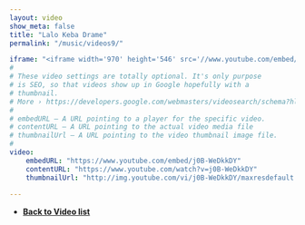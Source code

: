 ```yaml
---
layout: video
show_meta: false
title: "Lalo Keba Drame"
permalink: "/music/videos9/"

iframe: "<iframe width='970' height='546' src='//www.youtube.com/embed/j0B-WeDkkDY' frameborder='0' allowfullscreen></iframe>"
#
# These video settings are totally optional. It's only purpose
# is SEO, so that videos show up in Google hopefully with a 
# thumbnail.
# More › https://developers.google.com/webmasters/videosearch/schema?hl=en&rd=1
#
# embedURL – A URL pointing to a player for the specific video.
# contentURL – A URL pointing to the actual video media file
# thumbnailUrl – A URL pointing to the video thumbnail image file.
#
video:
    embedURL: "https://www.youtube.com/embed/j0B-WeDkkDY"
    contentURL: "https://www.youtube.com/watch?v=j0B-WeDkkDY"
    thumbnailUrl: "http://img.youtube.com/vi/j0B-WeDkkDY/maxresdefault.jpg"
    
---
```

- **<a href="{{ site.url }}{{ site.baseurl }}/music/videos/"> Back to Video list</a>**
